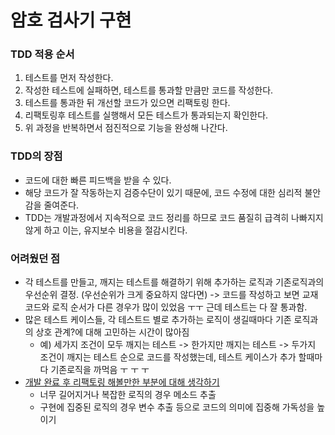 # 암호 검사기 구현

### TDD 적용 순서
1. 테스트를 먼저 작성한다.
2. 작성한 테스트에 실패하면, 테스트를 통과할 만큼만 코드를 작성한다.
3. 테스트를 통과한 뒤 개선할 코드가 있으면 리팩토링 한다.
4. 리팩토링후 테스트를 실행해서 모든 테스트가 통과되는지 확인한다.
5. 위 과정을 반복하면서 점진적으로 기능을 완성해 나간다.

### TDD의 장점
- 코드에 대한 빠른 피드백을 받을 수 있다.
- 해당 코드가 잘 작동하는지 검증수단이 있기 때문에, 코드 수정에 대한 심리적 불안감을 줄여준다.
- TDD는 개발과정에서 지속적으로 코드 정리를 하므로 코드 품질히 급격히 나빠지지 않게 하고 이는, 유지보수 비용을 절감시킨다.     

### 어려웠던 점
- 각 테스트를 만들고, 깨지는 테스트를 해결하기 위해 추가하는 로직과 기존로직과의 우선순위 결정.
(우선순위가 크게 중요하지 않다면)
    -> 코드를 작성하고 보면 교재 코드와 로직 순서가 다른 경우가 많이 있었음 ㅜㅜ 근데 테스트는 다 잘 통과함.
- 많은 테스트 케이스들, 각 테스트드 별로 추가하는 로직이 생길때마다 기존 로직과의 상호 관계?에 대해 고민하는 시간이 많아짐
    - 예) 세가지 조건이 모두 깨지는 테스트 -> 한가지만 깨지는 테스트 -> 두가지 조건이 깨지는 테스트 순으로 코드를 작성했는데,
        테스트 케이스가 추가 할때마다 기존로직을 까먹음 ㅜ ㅜ ㅜ
- <u>개발 완료 후 리팩토링 해볼만한 부분에 대해 생각하기</u>
    - 너무 길어지거나 복잡한 로직의 경우 메소드 추출
    - 구현에 집중된 로직의 경우 변수 추출 등으로 코드의 의미에 집중해 가독성을 높이기
